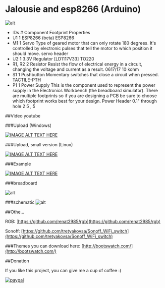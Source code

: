 # Jalousie and esp8266 (Arduino)

![alt](https://raw.githubusercontent.com/tretyakovsa/jaluzi/master/tutorial/screen.png)

- IDs 	# 	Component 	Footprint 	Properties
- U1 	1 	ESP8266 (beta) 	ESP8266
- M1 	1 	Servo Type of geared motor that can only rotate 180 degrees. It's controlled by electronic pulses that tell the motor to which position it should move. 	servo header
- U2 	1 	3.3V Regulator [LD1117V33] 	TO220
- R1, R2 	2 	Resistor Resist the flow of electrical energy in a circuit, changing the voltage and current as a result. 	0617/17 	10 kohm
- S1 	1 	Pushbutton Momentary switches that close a circuit when pressed. 	TACTILE-PTH
- P1 	1 	Power Supply This is the component used to represent the power supply in the Electronics Workbench (the breadboard simulator). There are multiple footprints so if you are designing a PCB be sure to choose which footprint works best for your design. 	Power Header 0.1" through hole 2 	5 , 5

##Video youtube

###Upload (Windows)

[![IMAGE ALT TEXT HERE](https://img.youtube.com/vi/jMK9mySGHio/0.jpg)](https://www.youtube.com/watch?v=jMK9mySGHio)

###Upload, small version (Linux)

[![IMAGE ALT TEXT HERE](https://img.youtube.com/vi/1TAHlRqZ46k/0.jpg)](https://www.youtube.com/watch?v=1TAHlRqZ46k)

###Example

[![IMAGE ALT TEXT HERE](https://img.youtube.com/vi/LZI4Yu47LZI/0.jpg)](https://www.youtube.com/watch?v=LZI4Yu47LZI&index=3&list=PL6NJTNxbvy-IPTDQk8XjTV41oRrFafrRi)


###breadboard

![alt](https://raw.githubusercontent.com/tretyakovsa/jaluzi/master/tutorial/breadboard.gif)

###schematic
![alt](https://raw.githubusercontent.com/tretyakovsa/jaluzi/master/tutorial/schematic.png)


##Othe...

RGB: [https://github.com/renat2985/rgb](https://github.com/renat2985/rgb)

Sonoff: [https://github.com/tretyakovsa/Sonoff_WiFi_switch](https://github.com/tretyakovsa/Sonoff_WiFi_switch)


###Themes you can download here: [http://bootswatch.com/](http://bootswatch.com/)


##Donation

If you like this project, you can give me a cup of coffee :)

[![paypal](https://www.paypalobjects.com/en_US/i/btn/btn_donateCC_LG.gif)](https://www.paypal.com/cgi-bin/webscr?cmd=_donations&business=W4PURUNKWMRJW&lc=AU&item_name=esp8266&currency_code=USD&bn=PP%2dDonationsBF%3abtn_donate_SM%2egif%3aNonHosted)
